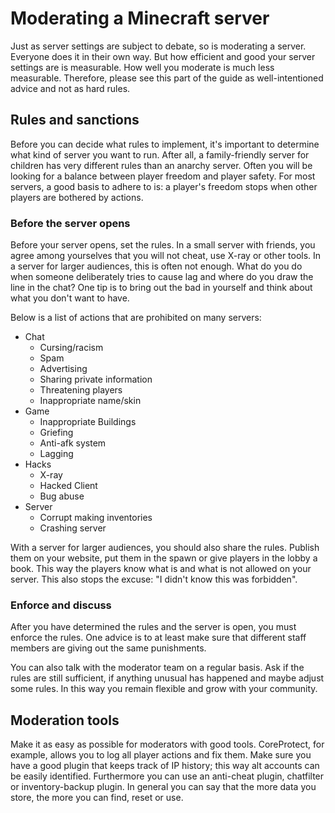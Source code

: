 # Moderating a Minecraft server

Just as server settings are subject to debate, so is moderating a server. Everyone does it in their own way. But how efficient and good your server settings are is measurable. How well you moderate is much less measurable. Therefore, please see this part of the guide as well-intentioned advice and not as hard rules.

## Rules and sanctions

Before you can decide what rules to implement, it's important to determine what kind of server you want to run. After all, a family-friendly server for children has very different rules than an anarchy server. Often you will be looking for a balance between player freedom and player safety. For most servers, a good basis to adhere to is: a player's freedom stops when other players are bothered by actions.

### Before the server opens

Before your server opens, set the rules. In a small server with friends, you agree among yourselves that you will not cheat, use X-ray or other tools. In a server for larger audiences, this is often not enough. What do you do when someone deliberately tries to cause lag and where do you draw the line in the chat? One tip is to bring out the bad in yourself and think about what you don't want to have.

Below is a list of actions that are prohibited on many servers:

-   Chat
    -   Cursing/racism
    -   Spam
    -   Advertising
    -   Sharing private information
    -   Threatening players
    -   Inappropriate name/skin
-   Game
    -   Inappropriate Buildings
    -   Griefing
    -   Anti-afk system
    -   Lagging
-   Hacks
    -   X-ray
    -   Hacked Client
    -   Bug abuse
-   Server
    -   Corrupt making inventories
    -   Crashing server

With a server for larger audiences, you should also share the rules. Publish them on your website, put them in the spawn or give players in the lobby a book. This way the players know what is and what is not allowed on your server. This also stops the excuse: "I didn't know this was forbidden".

### Enforce and discuss

After you have determined the rules and the server is open, you must enforce the rules. One advice is to at least make sure that different staff members are giving out the same punishments.

You can also talk with the moderator team on a regular basis. Ask if the rules are still sufficient, if anything unusual has happened and maybe adjust some rules. In this way you remain flexible and grow with your community.

## Moderation tools

Make it as easy as possible for moderators with good tools. CoreProtect, for example, allows you to log all player actions and fix them. Make sure you have a good plugin that keeps track of IP history; this way alt accounts can be easily identified. Furthermore you can use an anti-cheat plugin, chatfilter or inventory-backup plugin. In general you can say that the more data you store, the more you can find, reset or use.
